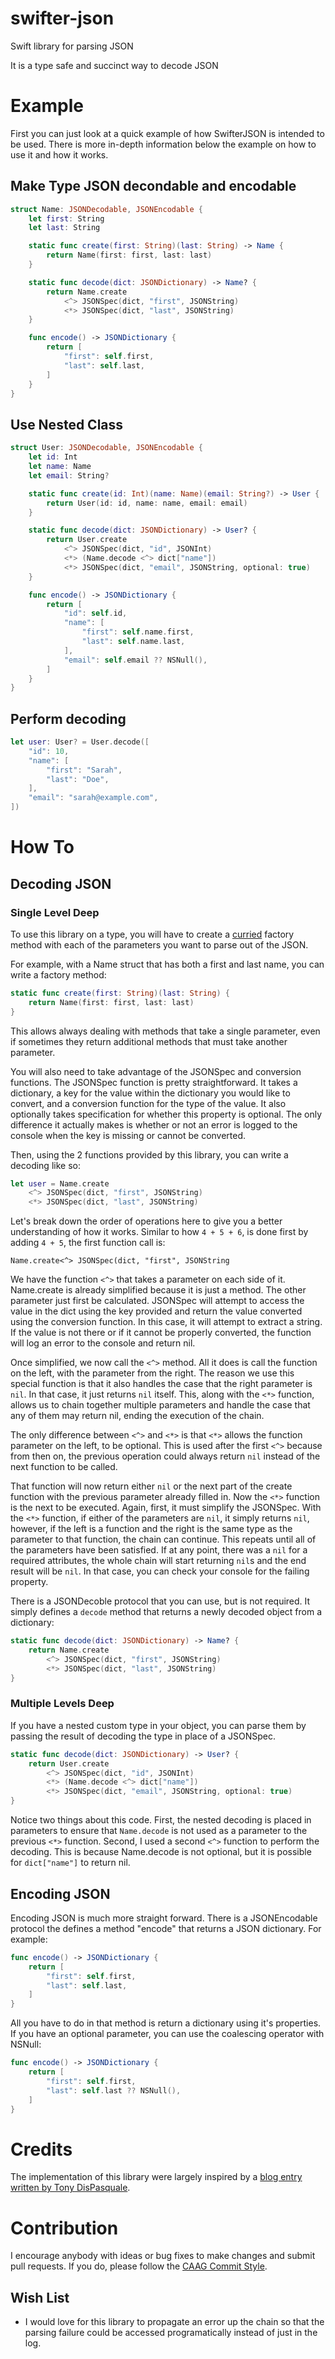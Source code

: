 swifter-json
============

Swift library for parsing JSON

It is a type safe and succinct way to decode JSON

Example
========

First you can just look at a quick example of how SwifterJSON is intended
to be used. There is more in-depth information below the example on how to
use it and how it works.

Make Type JSON decondable and encodable
---------------------------------------

```swift
struct Name: JSONDecodable, JSONEncodable {
    let first: String
    let last: String

    static func create(first: String)(last: String) -> Name {
        return Name(first: first, last: last)
    }

    static func decode(dict: JSONDictionary) -> Name? {
        return Name.create
            <^> JSONSpec(dict, "first", JSONString)
            <*> JSONSpec(dict, "last", JSONString)
    }

    func encode() -> JSONDictionary {
        return [
            "first": self.first,
            "last": self.last,
        ]
    }
}
```

Use Nested Class
-----------------

```swift
struct User: JSONDecodable, JSONEncodable {
    let id: Int
    let name: Name
    let email: String?

    static func create(id: Int)(name: Name)(email: String?) -> User {
        return User(id: id, name: name, email: email)
    }

    static func decode(dict: JSONDictionary) -> User? {
        return User.create
            <^> JSONSpec(dict, "id", JSONInt)
            <*> (Name.decode <^> dict["name"])
            <*> JSONSpec(dict, "email", JSONString, optional: true)
    }

    func encode() -> JSONDictionary {
        return [
            "id": self.id,
            "name": [
                "first": self.name.first,
                "last": self.name.last,
            ],
            "email": self.email ?? NSNull(),
        ]
    }
}
```

Perform decoding
----------------

```swift
let user: User? = User.decode([
    "id": 10,
    "name": [
        "first": "Sarah",
        "last": "Doe",
    ],
    "email": "sarah@example.com",
])
```
How To
======

Decoding JSON
--------------

### Single Level Deep

To use this library on a type, you will have to create a
[curried](http://drewag.me/posts/practical-use-for-curried-functions-in-swift)
factory method with each of the parameters you want to parse out of the JSON.

For example, with a Name struct that has both a first and last name, you
can write a factory method:

```swift
static func create(first: String)(last: String) {
    return Name(first: first, last: last)
}
```

This allows always dealing with methods that take a single parameter, even
if sometimes they return additional methods that must take another parameter.

You will also need to take advantage of the JSONSpec and conversion functions.
The JSONSpec function is pretty straightforward. It takes a dictionary, a key
for the value within the dictionary you would like to convert, and a conversion
function for the type of the value. It also optionally takes specification for
whether this property is optional. The only difference it actually makes is
whether or not an error is logged to the console when the key is missing or
cannot be converted.

Then, using the 2 functions provided by this library, you can write a decoding
like so:

```swift
let user = Name.create
    <^> JSONSpec(dict, "first", JSONString)
    <*> JSONSpec(dict, "last", JSONString)
```
Let's break down the order of operations here to give you a better understanding
of how it works. Similar to how `4 + 5 + 6`, is done first by adding `4 + 5`,
the first function call is:

    Name.create<^> JSONSpec(dict, "first", JSONString

We have the function `<^>` that takes a parameter on each side of it. Name.create is
already simplified because it is just a method. The other parameter just first be
calculated. JSONSpec will attempt to access the value in the dict using the key provided
and return the value converted using the conversion function. In this case, it will attempt
to extract a string. If the value is not there or if it cannot be properly converted, the
function will log an error to the console and return nil.

Once simplified, we now call the `<^>` method. All it does is call the function on the
left, with the parameter from the right. The reason we use this special function is that
it also handles the case that the right parameter is `nil`. In that case, it just returns
`nil` itself. This, along with the `<*>` function, allows us to chain together multiple
parameters and handle the case that any of them may return nil, ending the execution of
the chain.

The only difference between `<^>` and `<*>` is that `<*>` allows the function parameter on
the left, to be optional. This is used after the first `<^>` because from then on, the previous
operation could always return `nil` instead of the next function to be called.

That function will now return either `nil` or the next part of the create function with the
previous parameter already filled in. Now the `<*>` function is the next to be executed. Again,
first, it must simplify the JSONSpec. With the `<*>` function, if either of the parameters are
`nil`, it simply returns `nil`, however, if the left is a function and the right is the same type
as the parameter to that function, the chain can continue. This repeats until all of the
parameters have been satisfied. If at any point, there was a `nil` for a required attributes, the
whole chain will start returning `nil`s and the end result will be `nil`. In that case, you can
check your console for the failing property.

There is a JSONDecoble protocol that you can use, but is not required. It simply defines a `decode` method
that returns a newly decoded object from a dictionary:

```swift
static func decode(dict: JSONDictionary) -> Name? {
    return Name.create
        <^> JSONSpec(dict, "first", JSONString)
        <*> JSONSpec(dict, "last", JSONString)
}
```
### Multiple Levels Deep

If you have a nested custom type in your object, you can parse them by passing
the result of decoding the type in place of a JSONSpec.

```swift
static func decode(dict: JSONDictionary) -> User? {
    return User.create
        <^> JSONSpec(dict, "id", JSONInt)
        <*> (Name.decode <^> dict["name"])
        <*> JSONSpec(dict, "email", JSONString, optional: true)
}
```

Notice two things about this code. First, the nested decoding is placed in
parameters to ensure that `Name.decode` is not used as a parameter to the
previous `<*>` function. Second, I used a second `<^>` function to perform
the decoding. This is because Name.decode is not optional, but it is possible
for `dict["name"]` to return nil.

Encoding JSON
-------------

Encoding JSON is much more straight forward. There is a JSONEncodable protocol the defines a
method "encode" that returns a JSON dictionary. For example:

```swift
func encode() -> JSONDictionary {
    return [
        "first": self.first,
        "last": self.last,
    ]
}
```

All you have to do in that method is return a dictionary using it's properties. If you have
an optional parameter, you can use the coalescing operator with NSNull:

```swift
func encode() -> JSONDictionary {
    return [
        "first": self.first,
        "last": self.last ?? NSNull(),
    ]
}
```

Credits
============

The implementation of this library were largely inspired by a [blog entry written by Tony DisPasquale](http://robots.thoughtbot.com/efficient-json-in-swift-with-functional-concepts-and-generics).

Contribution
=============

I encourage anybody with ideas or bug fixes to make changes and submit pull requests. If you do, please follow the [CAAG Commit Style](http://drewag.me/posts/changes-at-a-glance?source=github).

Wish List
----------
- I would love for this library to propagate an error
up the chain so that the parsing failure could be
accessed programatically instead of just in the log.
